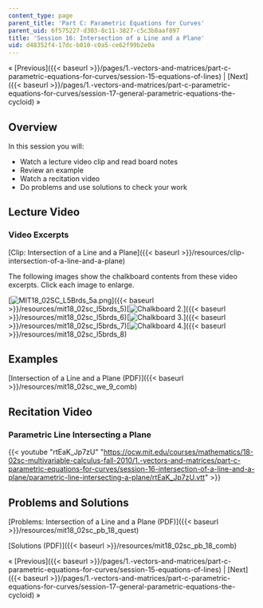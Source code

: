 ```yaml
---
content_type: page
parent_title: 'Part C: Parametric Equations for Curves'
parent_uid: 6f575227-d303-8c11-3827-c5c3b8aaf897
title: 'Session 16: Intersection of a Line and a Plane'
uid: d48352f4-17dc-b010-c0a5-ce62f99b2e0a
---
```


« [Previous]({{< baseurl >}}/pages/1.-vectors-and-matrices/part-c-parametric-equations-for-curves/session-15-equations-of-lines) | [Next]({{< baseurl >}}/pages/1.-vectors-and-matrices/part-c-parametric-equations-for-curves/session-17-general-parametric-equations-the-cycloid) »

Overview
--------

In this session you will:

*   Watch a lecture video clip and read board notes
*   Review an example
*   Watch a recitation video
*   Do problems and use solutions to check your work

Lecture Video
-------------

### Video Excerpts

[Clip: Intersection of a Line and a Plane]({{< baseurl >}}/resources/clip-intersection-of-a-line-and-a-plane)

The following images show the chalkboard contents from these video excerpts. Click each image to enlarge.

[![MIT18_02SC_L5Brds_5a.png](BASEURL_PLACEHOLDER/resources/mit18_02sc_l5brds_5a)]({{< baseurl >}}/resources/mit18_02sc_l5brds_5)[![Chalkboard 2.](BASEURL_PLACEHOLDER/resources/mit18_02sc_l5brds_6a)]({{< baseurl >}}/resources/mit18_02sc_l5brds_6)[![Chalkboard 3.](BASEURL_PLACEHOLDER/resources/mit18_02sc_l5brds_7a)]({{< baseurl >}}/resources/mit18_02sc_l5brds_7)[![Chalkboard 4.](BASEURL_PLACEHOLDER/resources/mit18_02sc_l5brds_8a)]({{< baseurl >}}/resources/mit18_02sc_l5brds_8)

Examples
--------

[Intersection of a Line and a Plane (PDF)]({{< baseurl >}}/resources/mit18_02sc_we_9_comb)

Recitation Video
----------------

### Parametric Line Intersecting a Plane

{{< youtube "rtEaK_Jp7zU" "https://ocw.mit.edu/courses/mathematics/18-02sc-multivariable-calculus-fall-2010/1.-vectors-and-matrices/part-c-parametric-equations-for-curves/session-16-intersection-of-a-line-and-a-plane/parametric-line-intersecting-a-plane/rtEaK_Jp7zU.vtt" >}}

Problems and Solutions
----------------------

[Problems: Intersection of a Line and a Plane (PDF)]({{< baseurl >}}/resources/mit18_02sc_pb_18_quest)

[Solutions (PDF)]({{< baseurl >}}/resources/mit18_02sc_pb_18_comb)

« [Previous]({{< baseurl >}}/pages/1.-vectors-and-matrices/part-c-parametric-equations-for-curves/session-15-equations-of-lines) | [Next]({{< baseurl >}}/pages/1.-vectors-and-matrices/part-c-parametric-equations-for-curves/session-17-general-parametric-equations-the-cycloid) »